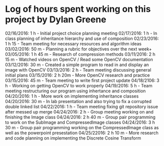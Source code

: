 # Log of hours spent working on this project by Dylan Greene

02/16/2016: 1 h - Initial project choice planning meeting
02/17/2016: 1 h - In class planning of inheritance hierarchy and use of composition
02/23/2016: 1 h 15 - Team meeting for necessary resources and algorithm ideas
03/02/2016: 50 m - Planning a rubric for objectives over the next week+
03/05/2016: 1 h 45 m - Research of compression methods
03/11/2016: 2 h 15 m - Watched videos on OpenCV / Read some OpenCV documentation
03/12/2016: 30 m - Created a simple program to read in and display an image with OpenCV
03/13/2016: 2 h - Team meeting discussing general initial plans
03/15/2016: 2 h 20m - More OpenCV research and practice 
03/15/2016: 45 m - Team meeting to write first project update
04/18/2106: 3 h - Working on getting OpenCV to work properly
04/19/2016: 5 h - Team meeting restructuring our program using inhertance and composition
04/20/2016: 1 h - More work on implementing inheritance classes
04/20/2016: 30 m - In lab presentation and also trying to fix a corrupted double linked list
04/22/2016: 1 h - Team meeting fixing git repository issue after messed up merge
04/24/2016: 2 h - Group meeting working on and finishing the Image class
04/24/2016: 2 h 40 m - Group pair programming to work on the SubImage and CompressedImage classes
04/24/2016: 3 h 30 m - Group pair programming working on the CompressedImage class as well as the powerpoint presestation
04/25/22016: 2 h 10 m - More research and code planning on implementing the Discrete Cosine Transform

